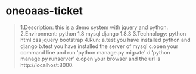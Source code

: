 # oneoaas-ticket
>1.Description:
    this is a demo system with jquery and python.
>2.Environment:
    python 1.8
    mysql
    django 1.8.3
>3.Technology:
   python
    html
    css
    jquery
    bootstrap
>4.Run:
    a.test you have installed python and django
    b.test you have installed the server of mysql
    c.open your command line and run 'python manage.py migrate'
    d.'python manage.py runserver'
    e.open your browser and the url is http://localhost:8000.

